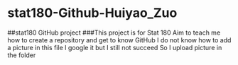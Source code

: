 # stat180-Github-Huiyao_Zuo
##stat180 GitHub project 
###This project is for Stat 180
Aim to teach me how to create a repository and get to know GitHub
I do not know how to add a picture in this file
I google it but I still not succeed
So I upload picture in the folder
